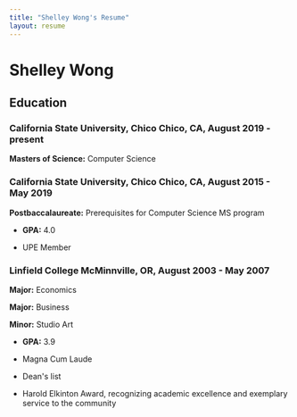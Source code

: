 ```yaml
---
title: "Shelley Wong's Resume"
layout: resume
---
```


# Shelley Wong
<!--
> I am an outgoing and energetic (ask anybody) young professional, seeking a career that fits my professional skills, personality, and murderous tendencies. My squid-like head is a masterful problem solver and inspires fear in who gaze upon it. I can bring world domination to your organization.
-->
## Education

### **California State University, Chico** Chico, CA, August 2019 - present

**Masters of Science:** Computer Science

### **California State University, Chico** Chico, CA, August 2015 - May 2019

**Postbaccalaureate:** Prerequisites for Computer Science MS program

* **GPA:** 4.0

* UPE Member

### **Linfield College** McMinnville, OR, August 2003 - May 2007

**Major:** Economics

**Major:** Business

**Minor:** Studio Art

* **GPA:** 3.9

* Magna Cum Laude

* Dean's list

* Harold Elkinton Award, recognizing academic excellence and exemplary service to the community

<!--
## Skills

### **Office skills**

Office and records management, database administration, event organization, customer support, travel coordination

### **Computer skills**

Microsoft productivity software (Word, Excel, etc), Adobe Creative Suite, Windows

## Experience

### **Leader & Overlord** Doomsday Cult, Baton Rogue, LA <span>1926&ndash;Present</span>

- Inspired and won highest peasant death competition among servants
- Helped coordinate managers to grow cult following
- Provided untimely deaths to all who opposed

### **Bartender/Server** The Watering Hole, Milwaukee, WI <span>2009</span>

- Worked on grass-roots promotional campaigns
- Reduced theft and property damage percentages
- Janitorial work, Laundry

## Hobbies

World Domination, Deep Sea Diving, Murder Most Foul

## References

Available on request

## Links

<a href="https://github.com/gonsie/Cthulu-Resume"><span class="octicon octicon-mark-github" style="position: relative; color: black; margin: 3px;"></span>Find This on GitHub</a>

-->
